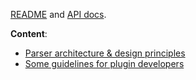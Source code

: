 
[README](https://github.com/markdown-it/markdown-it#markdown-it) and
[API docs](https://markdown-it.github.io/markdown-it/).

__Content__:

- [Parser architecture & design principles](architecture.md)
- [Some guidelines for plugin developers](development.md)

